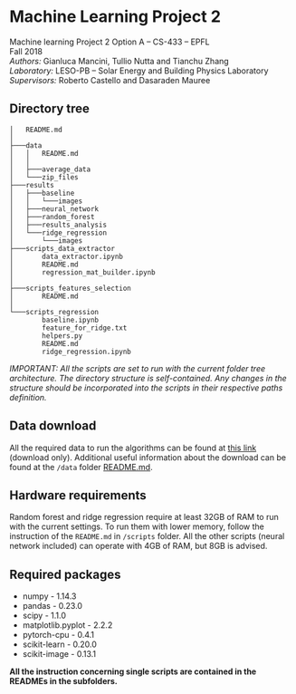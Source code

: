 # Machine Learning Project 2

Machine learning Project 2 Option A – CS-433 – EPFL<br>
Fall 2018<br>
*Authors:* Gianluca Mancini, Tullio Nutta and Tianchu Zhang<br>
*Laboratory:* LESO-PB – Solar Energy and Building Physics Laboratory<br>
*Supervisors:* Roberto Castello and Dasaraden Mauree


## Directory tree
```
│   README.md
│
├───data
│   │   README.md
│   │
│   ├───average_data
│   └───zip_files
├───results
│   ├───baseline
│   │   └───images
│   ├───neural_network
│   ├───random_forest
│   ├───results_analysis
│   └───ridge_regression
│       └───images
├───scripts_data_extractor
│       data_extractor.ipynb
│       README.md
│       regression_mat_builder.ipynb
│
├───scripts_features_selection
│       README.md
│
└───scripts_regression
        baseline.ipynb
        feature_for_ridge.txt
        helpers.py
        README.md
        ridge_regression.ipynb
```

*IMPORTANT: All the scripts are set to run with the current folder tree architecture. The directory structure is self-contained. Any changes in the structure should be incorporated into the scripts in their respective paths definition.*

## Data download
All the required data to run the algorithms can be found at [this link](https://enacshare.epfl.ch/d6GU2cHxX8pti3W7VSkPu) (download only). Additional useful information about the download can be found at the `/data` folder [README.md](./data/README.md).


## Hardware requirements
Random forest and ridge regression require at least 32GB of RAM to run with the current settings. To run them with lower memory, follow the instruction of the `README.md` in `/scripts` folder. All the other scripts (neural network included) can operate with 4GB of RAM, but 8GB is advised. 

## Required packages
 - numpy - 1.14.3
 - pandas - 0.23.0
 - scipy - 1.1.0
 - matplotlib.pyplot - 2.2.2
 - pytorch-cpu - 0.4.1
 - scikit-learn - 0.20.0
 - scikit-image - 0.13.1
 
 **All the instruction concerning single scripts are contained in the READMEs in the subfolders.**
 